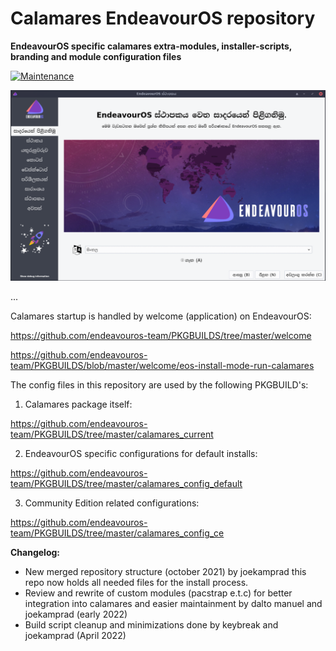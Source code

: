 
# Calamares EndeavourOS repository
**EndeavourOS specific calamares extra-modules, installer-scripts, branding and module configuration files**


[![Maintenance](https://img.shields.io/maintenance/yes/2022.svg)]()

<img src="https://raw.githubusercontent.com/endeavouros-team/screenshots/master/eos-calamares-nov21.png" alt="calamares-welcome" width="600"/>

...


Calamares startup is handled by welcome (application) on EndeavourOS:

https://github.com/endeavouros-team/PKGBUILDS/tree/master/welcome

https://github.com/endeavouros-team/PKGBUILDS/blob/master/welcome/eos-install-mode-run-calamares


The config files in this repository are used by the following PKGBUILD's:

1. Calamares package itself:

https://github.com/endeavouros-team/PKGBUILDS/tree/master/calamares_current

2. EndeavourOS specific configurations for default installs:

https://github.com/endeavouros-team/PKGBUILDS/tree/master/calamares_config_default

3. Community Edition related configurations:

https://github.com/endeavouros-team/PKGBUILDS/tree/master/calamares_config_ce


**Changelog:**

* New merged repository structure (october 2021) by joekamprad this repo now holds all needed files for the install process.
* Review and rewrite of custom modules (pacstrap e.t.c) for better integration into calamares and easier maintainment by dalto manuel and joekamprad (early 2022) 
* Build script cleanup and minimizations done by keybreak and joekamprad (April 2022)
